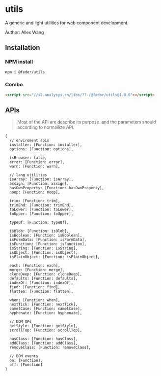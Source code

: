 # utils

A generic and light utilities for web component development.

Author: Allex Wang

## Installation

### NPM install

```sh
npm i @fedor/utils
```

### Combo

```html
<script src="//s2.analysys.cn/libs/??-/@fedor/utils@1.0.0"></script>
```

## APIs

> Most of the API are describe its purpose.
> and the parameters should according to normailize API.

```
{
  // enviroment apis
  installer: [Function: installer],
  options: [Function: options],

  isBrowser: false,
  error: [Function: error],
  warn: [Function: warn],

  // lang utilities
  isArray: [Function: isArray],
  assign: [Function: assign],
  hasOwnProperty: [Function: hasOwnProperty],
  noop: [Function: noop],

  trim: [Function: trim],
  trimEnd: [Function: trimEnd],
  toLower: [Function: toLower],
  toUpper: [Function: toUpper],

  typeOf: [Function: typeOf],

  isBlob: [Function: isBlob],
  isBoolean: [Function: isBoolean],
  isFormData: [Function: isFormData],
  isFunction: [Function: isFunction],
  isString: [Function: isString],
  isObject: [Function: isObject],
  isPlainObject: [Function: isPlainObject],

  each: [Function: each],
  merge: [Function: merge],
  cloneDeep: [Function: cloneDeep],
  defaults: [Function: defaults],
  indexOf: [Function: indexOf],
  find: [Function: find],
  flatten: [Function: flatten],

  when: [Function: when],
  nextTick: [Function: nextTick],
  camelCase: [Function: camelCase],
  hyphenate: [Function: hyphenate],

  // DOM OPs
  getStyle: [Function: getStyle],
  scrollTop: [Function: scrollTop],

  hasClass: [Function: hasClass],
  addClass: [Function: addClass],
  removeClass: [Function: removeClass],

  // DOM events
  on: [Function],
  off: [Function]
}
```
